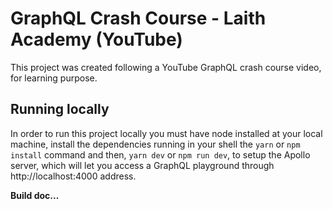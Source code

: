 # GraphQL Crash Course - Laith Academy (YouTube)
This project was created following a YouTube GraphQL crash course video, for learning purpose.

## Running locally
In order to run this project locally you must have node installed at your local machine, install the dependencies
running in your shell the `yarn` or `npm install` command and then, `yarn dev` or `npm run dev`, to setup the Apollo
server, which will let you access a GraphQL playground through http://localhost:4000 address.

**Build doc...**
